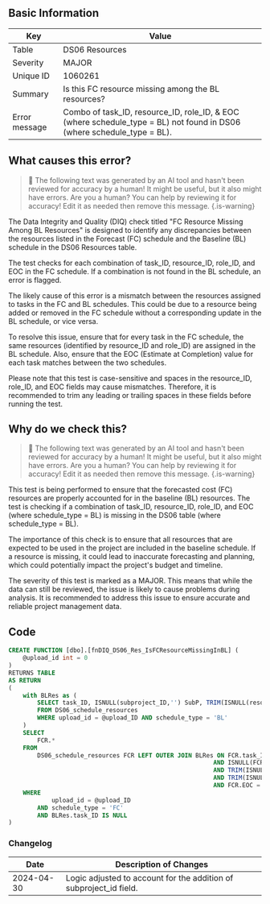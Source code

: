 ## Basic Information
| Key         | Value          |
|-------------|----------------|
| Table       | DS06 Resources |
| Severity    | MAJOR |
| Unique ID   | 1060261   |
| Summary     | Is this FC resource missing among the BL resources? |
| Error message | Combo of task_ID, resource_ID, role_ID, & EOC (where schedule_type = BL) not found in DS06 (where schedule_type = BL). |

## What causes this error?

> :robot: The following text was generated by an AI tool and hasn't been reviewed for accuracy by a human! It might be useful, but it also might have errors. Are you a human? You can help by reviewing it for accuracy! Edit it as needed then remove this message.
{.is-warning}

The Data Integrity and Quality (DIQ) check titled "FC Resource Missing Among BL Resources" is designed to identify any discrepancies between the resources listed in the Forecast (FC) schedule and the Baseline (BL) schedule in the DS06 Resources table. 

The test checks for each combination of task_ID, resource_ID, role_ID, and EOC in the FC schedule. If a combination is not found in the BL schedule, an error is flagged. 

The likely cause of this error is a mismatch between the resources assigned to tasks in the FC and BL schedules. This could be due to a resource being added or removed in the FC schedule without a corresponding update in the BL schedule, or vice versa. 

To resolve this issue, ensure that for every task in the FC schedule, the same resources (identified by resource_ID and role_ID) are assigned in the BL schedule. Also, ensure that the EOC (Estimate at Completion) value for each task matches between the two schedules. 

Please note that this test is case-sensitive and spaces in the resource_ID, role_ID, and EOC fields may cause mismatches. Therefore, it is recommended to trim any leading or trailing spaces in these fields before running the test.
## Why do we check this?

> :robot: The following text was generated by an AI tool and hasn't been reviewed for accuracy by a human! It might be useful, but it also might have errors. Are you a human? You can help by reviewing it for accuracy! Edit it as needed then remove this message.
{.is-warning}

This test is being performed to ensure that the forecasted cost (FC) resources are properly accounted for in the baseline (BL) resources. The test is checking if a combination of task_ID, resource_ID, role_ID, and EOC (where schedule_type = BL) is missing in the DS06 table (where schedule_type = BL). 

The importance of this check is to ensure that all resources that are expected to be used in the project are included in the baseline schedule. If a resource is missing, it could lead to inaccurate forecasting and planning, which could potentially impact the project's budget and timeline. 

The severity of this test is marked as a MAJOR. This means that while the data can still be reviewed, the issue is likely to cause problems during analysis. It is recommended to address this issue to ensure accurate and reliable project management data.
## Code

```sql
CREATE FUNCTION [dbo].[fnDIQ_DS06_Res_IsFCResourceMissingInBL] (
	@upload_id int = 0
)
RETURNS TABLE
AS RETURN
(
	with BLRes as (
		SELECT task_ID, ISNULL(subproject_ID,'') SubP, TRIM(ISNULL(resource_ID,'')) ResID, TRIM(ISNULL(role_ID,'')) RoleID, EOC
		FROM DS06_schedule_resources
		WHERE upload_id = @upload_ID AND schedule_type = 'BL'
	)
	SELECT
		FCR.*
	FROM
		DS06_schedule_resources FCR LEFT OUTER JOIN BLRes ON FCR.task_ID = BLRes.task_ID 
														 AND ISNULL(FCR.subproject_ID,'') = BLRes.SubP
														 AND TRIM(ISNULL(FCR.resource_ID,'')) = BLRes.ResID 
														 AND TRIM(ISNULL(FCR.role_ID,'')) = BLRes.RoleID
														 AND FCR.EOC = BLRes.EOC
	WHERE
			upload_id = @upload_ID
		AND schedule_type = 'FC'
		AND BLRes.task_ID IS NULL
)
```

### Changelog

| Date       | Description of Changes   |
| ---------- | ------------------------ |
| 2024-04-30 | Logic adjusted to account for the addition of subproject_id field. |
